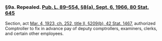 ### §9a. Repealed. [Pub. L. 89–554, §8(a), Sept. 6, 1966, 80 Stat. 645](/statviewer.htm?volume=80&page=645) ###

Section, act [Mar. 4, 1923, ch. 252, title II, §209(b), 42 Stat. 1467](/statviewer.htm?volume=42&page=1467), authorized Comptroller to fix in advance pay of deputy comptrollers, examiners, clerks, and certain other employees.
